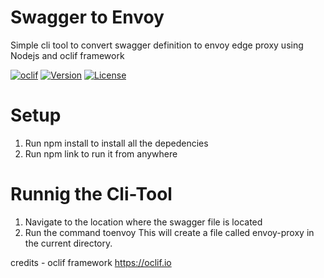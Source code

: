 Swagger to Envoy 
================

Simple cli tool to convert swagger definition to envoy edge proxy using Nodejs and oclif framework

[![oclif](https://img.shields.io/badge/cli-oclif-brightgreen.svg)](https://oclif.io)
[![Version](https://img.shields.io/npm/v/toenvoy.svg)](0.0.1)
[![License](https://img.shields.io/npm/l/toenvoy.svg)](MIT)



# Setup

1) Run npm install to install all the depedencies 
2) Run npm link to run it from anywhere

# Runnig the Cli-Tool
1) Navigate to the location where the swagger file is located 
2) Run the command toenvoy
    This will create a file called envoy-proxy  in the current directory. 
  
credits - oclif framework  https://oclif.io
